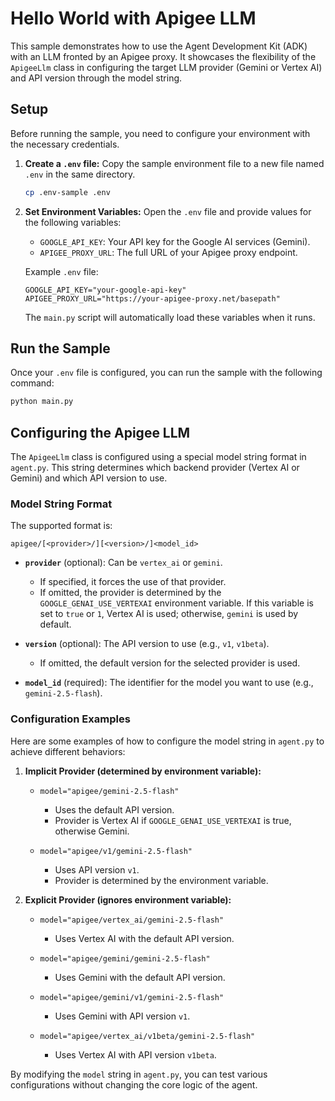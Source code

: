 # Hello World with Apigee LLM

This sample demonstrates how to use the Agent Development Kit (ADK) with an LLM fronted by an Apigee proxy. It showcases the flexibility of the `ApigeeLlm` class in configuring the target LLM provider (Gemini or Vertex AI) and API version through the model string.

## Setup

Before running the sample, you need to configure your environment with the necessary credentials.

1.  **Create a `.env` file:**
    Copy the sample environment file to a new file named `.env` in the same directory.
    ```bash
    cp .env-sample .env
    ```

2.  **Set Environment Variables:**
    Open the `.env` file and provide values for the following variables:

    -   `GOOGLE_API_KEY`: Your API key for the Google AI services (Gemini).
    -   `APIGEE_PROXY_URL`: The full URL of your Apigee proxy endpoint.

    Example `.env` file:
    ```
    GOOGLE_API_KEY="your-google-api-key"
    APIGEE_PROXY_URL="https://your-apigee-proxy.net/basepath"
    ```

    The `main.py` script will automatically load these variables when it runs.

## Run the Sample

Once your `.env` file is configured, you can run the sample with the following command:

```bash
python main.py
```

## Configuring the Apigee LLM

The `ApigeeLlm` class is configured using a special model string format in `agent.py`. This string determines which backend provider (Vertex AI or Gemini) and which API version to use.

### Model String Format

The supported format is:

`apigee/[<provider>/][<version>/]<model_id>`

-   **`provider`** (optional): Can be `vertex_ai` or `gemini`.
    -   If specified, it forces the use of that provider.
    -   If omitted, the provider is determined by the `GOOGLE_GENAI_USE_VERTEXAI` environment variable. If this variable is set to `true` or `1`, Vertex AI is used; otherwise, `gemini` is used by default.

-   **`version`** (optional): The API version to use (e.g., `v1`, `v1beta`).
    -   If omitted, the default version for the selected provider is used.

-   **`model_id`** (required): The identifier for the model you want to use (e.g., `gemini-2.5-flash`).

### Configuration Examples

Here are some examples of how to configure the model string in `agent.py` to achieve different behaviors:

1.  **Implicit Provider (determined by environment variable):**

    -   `model="apigee/gemini-2.5-flash"`
        -   Uses the default API version.
        -   Provider is Vertex AI if `GOOGLE_GENAI_USE_VERTEXAI` is true, otherwise Gemini.

    -   `model="apigee/v1/gemini-2.5-flash"`
        -   Uses API version `v1`.
        -   Provider is determined by the environment variable.

2.  **Explicit Provider (ignores environment variable):**

    -   `model="apigee/vertex_ai/gemini-2.5-flash"`
        -   Uses Vertex AI with the default API version.

    -   `model="apigee/gemini/gemini-2.5-flash"`
        -   Uses Gemini with the default API version.

    -   `model="apigee/gemini/v1/gemini-2.5-flash"`
        -   Uses Gemini with API version `v1`.

    -   `model="apigee/vertex_ai/v1beta/gemini-2.5-flash"`
        -   Uses Vertex AI with API version `v1beta`.

By modifying the `model` string in `agent.py`, you can test various configurations without changing the core logic of the agent.

